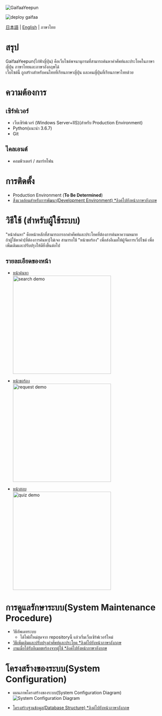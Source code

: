 ![GaifaaYeepun](https://user-images.githubusercontent.com/42882840/80269234-b4ad1c80-86e8-11ea-8a02-567b854170d5.png)

![deploy gaifaa](https://github.com/jocv-thai/pleethai/workflows/deploy%20gaifaa/badge.svg)

[日本語](../../README.md) | [English](../en/README.md) | ภาษาไทย

# สรุป
GaifaaYeepun(ไก่ฟ้าญี่ปุ่น) คือเว็บไซต์พจนานุกรมที่สามารถค้นหาคำศัพท์และประโยคในภาษาญี่ปุ่น ภาษาไทยและภาษาอังกฤษได้  
เว็บไซต์นี้ ถูกสร้างสำหรับคนไทยที่เรียนภาษาญี่ปุ่น และคนญี่ปุ่นที่เรียนภาษาไทยด้วย

# ความต้องการ
## เซิร์ฟเวอร์

* เว็บเซิร์ฟเวอร์ (Windows Server+IIS)(สำหรับ Production Environment)
* Python(แนะนำ 3.6.7)
* Git

## ไคลเอนต์

* คอมพิวเตอร์ / สมาร์ทโฟน


# การติดตั้ง
- Production Environment (**To Be Determined**)
- [สิ่งแวดล้อมสำหรับการพัฒนา(Development Environment) *ลิงค์ไปยังหน้าภาษาอังกฤษ](../en/install_develop.md)


# วิธีใช้ (สำหรับผู้ใช้ระบบ)
"หน้าค้นหา" คือหน้าหลักที่สามารถกรอกคำศัพท์และประโยคที่ต้องการค้นหาความหมาย  
ถ้าผู้ใช้หาคำ(ที่ต้องการค้นหา)ไม่เจอ สามารถใช้ "หน้าขอร้อง" เพื่อส่งอีเมลให้ผู้จัดการเว็ปไซต์ เพื่อเพิ่มเติมและปรับปรุงให้ดียิ่งขึ้นต่อไป

## รายละเอียดของหน้า

- [หน้าค้นหา](./howtouse_search.md)  
[<img src ="https://user-images.githubusercontent.com/42882840/101600410-96f5b300-3a3e-11eb-946c-67aa101f1ddb.gif" alt="search demo" width="320">](./howtouse_search.md)

- [หน้าขอร้อง](./howtouse_request.md)  
[<img src ="https://user-images.githubusercontent.com/42882840/101600726-0f5c7400-3a3f-11eb-8bad-3a91b21d8d55.png" alt="request demo" width="320">](./howtouse_request.md)

- [หน้าสอบ](./howtouse_quiz.md)  
[<img src ="https://user-images.githubusercontent.com/42882840/109138683-f93c9500-779d-11eb-82d2-f56818de73ee.gif" alt="quiz demo" width="320">](./howtouse_quiz.md)


# การดูแลรักษาระบบ(System Maintenance Procedure)
- วิธีอัพเดทระบบ
  - ได้ไฟล์ใหม่สุดจาก repositoryนี้ แล้วเริ่มเว็บเซิร์ฟเวอร์ใหม่
- [วิธีเพิ่มเติมและปรับปรุงคำศัพท์และประโยค *ลิงค์ไปยังหน้าภาษาอังกฤษ](../en/maintenance_dataedit.md)
- [งานเมื่อได้รับอีเมลขอร้องจากผู้ใช้ *ลิงค์ไปยังหน้าภาษาอังกฤษ](../en/maintenance_reqreceived.md)


# โครงสร้างของระบบ(System Configuration)
- แผนภาพโครงสร้างของระบบ(System Configuration Diagram)  
![System Configuration Diagram](https://docs.google.com/drawings/d/e/2PACX-1vSLFh_yZhKKi0L7hnfksXXx2Rjc6bimx0RjocQRpwrI5KxMZSzmARUx9lNiZXjq-8R6oSboAkMqkxgV/pub?w=2024&h=996)

- [โครงสร้างฐานข้อมูล(Database Structure) *ลิงค์ไปยังหน้าภาษาอังกฤษ](../en/database.md)
